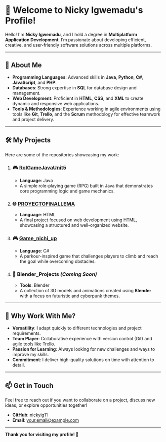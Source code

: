 # 👋 Welcome to Nicky Igwemadu's Profile!

Hello! I'm **Nicky Igwemadu**, and I hold a degree in **Multiplatform Application Development**. I’m passionate about developing efficient, creative, and user-friendly software solutions across multiple platforms.

---

## 🚀 **About Me**
- **Programming Languages**: Advanced skills in **Java**, **Python**, **C#**, **JavaScript**, and **PHP**.
- **Databases**: Strong expertise in **SQL** for database design and management.
- **Web Development**: Proficient in **HTML**, **CSS**, and **XML** to create dynamic and responsive web applications.
- **Tools & Methodologies**: Experience working in agile environments using tools like **Git**, **Trello**, and the **Scrum** methodology for effective teamwork and project delivery.

---

## 🛠️ **My Projects**
Here are some of the repositories showcasing my work:

1. ### 🎮 [**RolGameJavaUnit5**](#)
   - **Language**: Java  
   - A simple role-playing game (RPG) built in Java that demonstrates core programming logic and game mechanics.

2. ### 🌐 [**PROYECTOFINALLEMA**](#)
   - **Language**: HTML  
   - A final project focused on web development using HTML, showcasing a structured and well-organized website.

3. ### 🎮 [**Game_nichi_up**](#)
   - **Language**: C#  
   - A parkour-inspired game that challenges players to climb and reach the goal while overcoming obstacles.

4. ### 🧩 **Blender_Projects** *(Coming Soon)*  
   - **Tools**: Blender  
   - A collection of 3D models and animations created using **Blender** with a focus on futuristic and cyberpunk themes.

---

## 🌟 **Why Work With Me?**
- **Versatility**: I adapt quickly to different technologies and project requirements.
- **Team Player**: Collaborative experience with version control (Git) and agile tools like Trello.
- **Passion for Learning**: Always looking for new challenges and ways to improve my skills.
- **Commitment**: I deliver high-quality solutions on time with attention to detail.

---

## 📫 **Get in Touch**
Feel free to reach out if you want to collaborate on a project, discuss new ideas, or explore opportunities together!  
- **GitHub**: [nickyig11](#)  
- **Email**: [your.email@example.com](#)  

---

**Thank you for visiting my profile! 🚀**
